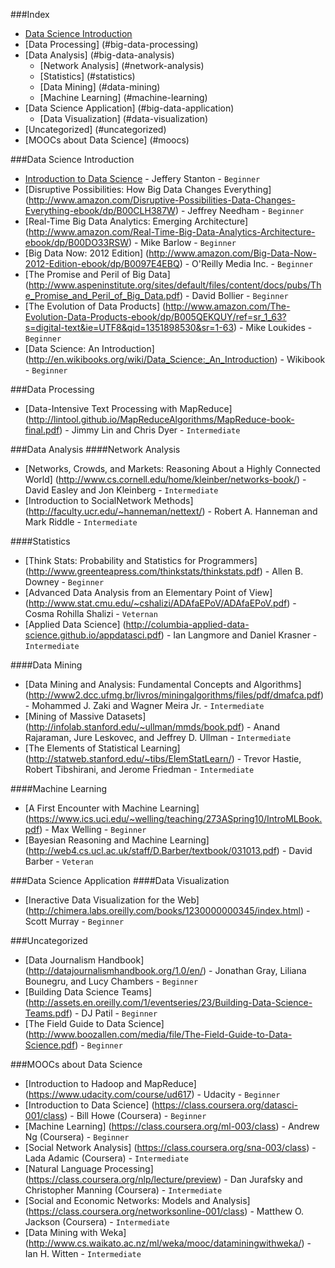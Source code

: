###Index
* [Data Science Introduction](#data-science-introduction)
* [Data Processing] (#big-data-processing)
* [Data Analysis] (#big-data-analysis)
	* [Network Analysis] (#network-analysis)
	* [Statistics] (#statistics)
	* [Data Mining] (#data-mining)
	* [Machine Learning] (#machine-learning)
* [Data Science Application] (#big-data-application)
	* [Data Visualization] (#data-visualization)
* [Uncategorized] (#uncategorized)
* [MOOCs about Data Science] (#moocs)	

###Data Science Introduction
* [Introduction to Data Science](http://jsresearch.net/wiki/projects/teachdatascience/Teach_Data_Science.html) - Jeffery Stanton - `Beginner`
* [Disruptive Possibilities: How Big Data Changes Everything] (http://www.amazon.com/Disruptive-Possibilities-Data-Changes-Everything-ebook/dp/B00CLH387W) - Jeffrey Needham - `Beginner`
* [Real-Time Big Data Analytics: Emerging Architecture] (http://www.amazon.com/Real-Time-Big-Data-Analytics-Architecture-ebook/dp/B00DO33RSW) - Mike Barlow - `Beginner`
* [Big Data Now: 2012 Edition] (http://www.amazon.com/Big-Data-Now-2012-Edition-ebook/dp/B0097E4EBQ) - O'Reilly Media Inc. - `Beginner`
* [The Promise and Peril of Big Data] (http://www.aspeninstitute.org/sites/default/files/content/docs/pubs/The_Promise_and_Peril_of_Big_Data.pdf) - David Bollier - `Beginner`
* [The Evolution of Data Products] (http://www.amazon.com/The-Evolution-Data-Products-ebook/dp/B005QEKQUY/ref=sr_1_63?s=digital-text&ie=UTF8&qid=1351898530&sr=1-63) - Mike Loukides - `Beginner`
* [Data Science: An Introduction] (http://en.wikibooks.org/wiki/Data_Science:_An_Introduction) - Wikibook - `Beginner`


###Data Processing
* [Data-Intensive Text Processing with MapReduce] (http://lintool.github.io/MapReduceAlgorithms/MapReduce-book-final.pdf) - Jimmy Lin and Chris Dyer - `Intermediate`


###Data Analysis
####Network Analysis
* [Networks, Crowds, and Markets: Reasoning About a Highly Connected World] (http://www.cs.cornell.edu/home/kleinber/networks-book/) - David Easley and Jon Kleinberg - `Intermediate`
* [Introduction to SocialNetwork Methods] (http://faculty.ucr.edu/~hanneman/nettext/) - Robert A. Hanneman and Mark Riddle - `Intermediate`

####Statistics
* [Think Stats: Probability and Statistics for Programmers] (http://www.greenteapress.com/thinkstats/thinkstats.pdf) - Allen B. Downey - `Beginner`
* [Advanced Data Analysis from an Elementary Point of View] (http://www.stat.cmu.edu/~cshalizi/ADAfaEPoV/ADAfaEPoV.pdf) - Cosma Rohilla Shalizi - `Veternan`
* [Applied Data Science] (http://columbia-applied-data-science.github.io/appdatasci.pdf) - Ian Langmore and Daniel Krasner - `Intermediate`

####Data Mining
* [Data Mining and Analysis: Fundamental Concepts and Algorithms] (http://www2.dcc.ufmg.br/livros/miningalgorithms/files/pdf/dmafca.pdf) - Mohammed J. Zaki and Wagner Meira Jr. - `Intermediate`
* [Mining of Massive Datasets] (http://infolab.stanford.edu/~ullman/mmds/book.pdf) - Anand Rajaraman, Jure Leskovec, and Jeffrey D. Ullman - `Intermediate`
* [The Elements of Statistical Learning] (http://statweb.stanford.edu/~tibs/ElemStatLearn/) - Trevor Hastie, Robert Tibshirani, and Jerome Friedman - `Intermediate`

####Machine Learning
* [A First Encounter with Machine Learning] (https://www.ics.uci.edu/~welling/teaching/273ASpring10/IntroMLBook.pdf) - Max Welling - `Beginner`
* [Bayesian Reasoning and Machine Learning] (http://web4.cs.ucl.ac.uk/staff/D.Barber/textbook/031013.pdf) - David Barber - `Veteran`

###Data Science Application
####Data Visualization
* [Ineractive Data Visualization for the Web] (http://chimera.labs.oreilly.com/books/1230000000345/index.html) - Scott Murray - `Beginner`


###Uncategorized
* [Data Journalism Handbook] (http://datajournalismhandbook.org/1.0/en/) - Jonathan Gray, Liliana Bounegru, and Lucy Chambers - `Beginner`
* [Building Data Science Teams] (http://assets.en.oreilly.com/1/eventseries/23/Building-Data-Science-Teams.pdf) - DJ Patil - `Beginner`
* [The Field Guide to Data Science] (http://www.boozallen.com/media/file/The-Field-Guide-to-Data-Science.pdf) - `Beginner`

###MOOCs about Data Science
* [Introduction to Hadoop and MapReduce] (https://www.udacity.com/course/ud617) - Udacity - `Beginner`
* [Introduction to Data Science] (https://class.coursera.org/datasci-001/class) - Bill Howe (Coursera) - `Beginner`
* [Machine Learning] (https://class.coursera.org/ml-003/class) - Andrew Ng (Coursera) - `Beginner`
* [Social Network Analysis] (https://class.coursera.org/sna-003/class) - Lada Adamic (Coursera) - `Intermediate`
* [Natural Language Processing] (https://class.coursera.org/nlp/lecture/preview) - Dan Jurafsky and Christopher Manning (Coursera) - `Intermediate`
* [Social and Economic Networks: Models and Analysis] (https://class.coursera.org/networksonline-001/class) - Matthew O. Jackson (Coursera) - `Intermediate`
* [Data Mining with Weka] (http://www.cs.waikato.ac.nz/ml/weka/mooc/dataminingwithweka/) - Ian H. Witten - `Intermediate`

 